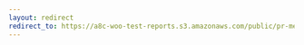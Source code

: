 ```yaml
---
layout: redirect
redirect_to: https://a8c-woo-test-reports.s3.amazonaws.com/public/pr-merge/38750/e2e/index.html
---
```

